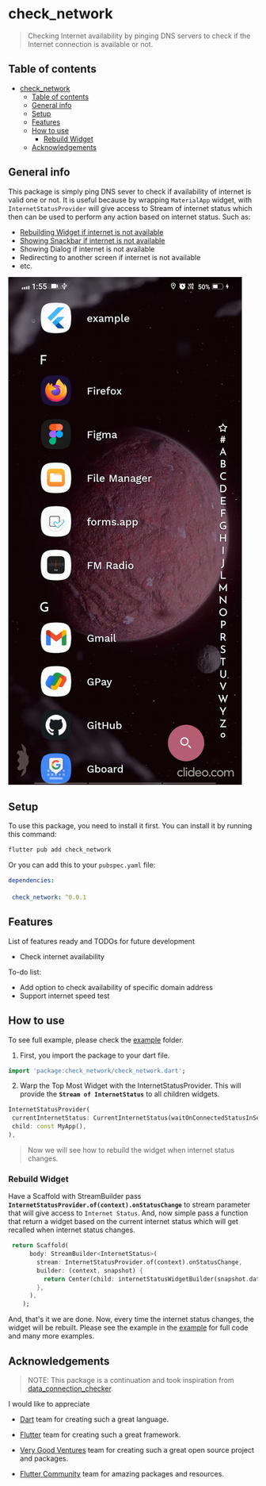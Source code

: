 # check_network

> Checking Internet availability by pinging DNS servers to check if the Internet connection is available or not.

## Table of contents

- [check\_network](#check_network)
  - [Table of contents](#table-of-contents)
  - [General info](#general-info)
  - [Setup](#setup)
  - [Features](#features)
  - [How to use](#how-to-use)
    - [Rebuild Widget](#rebuild-widget)
  - [Acknowledgements](#acknowledgements)
  

## General info

This package is simply ping DNS sever to check if availability of internet is valid one or not. It is useful because by wrapping `MaterialApp` widget, with `InternetStatusProvider` will give access to Stream of internet status which then can be used to perform any action based on internet status.
  Such as:
  - [Rebuilding Widget if internet is not available](https://github.com/Vedsaga/check_network/tree/master/example/lib/widget_rebuild.dart)
  - [Showing Snackbar if internet is not available](https://github.com/Vedsaga/check_network/tree/master/example/lib/show_snackbar.dart)
  - Showing Dialog if internet is not available
  - Redirecting to another screen if internet is not available
  - etc.
  
  

![Show Snackbar](docs/img/show_snackbar.gif)


  
## Setup

To use this package, you need to install it first. You can install it by running this command:

```bash
flutter pub add check_network
```

Or you can add this to your `pubspec.yaml` file:

```yaml
dependencies:

 check_network: ^0.0.1
```

## Features

List of features ready and TODOs for future development

- Check internet availability
  
To-do list:

- Add option to check availability of specific domain address
- Support internet speed test
  

## How to use

To see full example, please check the [example](https://github.com/Vedsaga/check_network/tree/master/example/lib) folder.

1. First, you import the package to your dart file.

```dart
import 'package:check_network/check_network.dart';
```

2. Warp the Top Most Widget with the InternetStatusProvider. This will provide the **`Stream of InternetStatus`** to all children widgets.
```dart
InternetStatusProvider(
 currentInternetStatus: CurrentInternetStatus(waitOnConnectedStatusInSeconds: 5),
 child: const MyApp(),
),
```

> Now we will see how to rebuild the widget when internet status changes.

### Rebuild Widget

Have a Scaffold with StreamBuilder pass
**`InternetStatusProvider.of(context).onStatusChange`** to stream parameter that will give access to `Internet Status`. 
And, now simple pass a function that return a widget based on the current internet status which will get recalled when internet status changes.


```dart
 return Scaffold(
      body: StreamBuilder<InternetStatus>(
        stream: InternetStatusProvider.of(context).onStatusChange,
        builder: (context, snapshot) {
          return Center(child: internetStatusWidgetBuilder(snapshot.data));
        },
      ),
    );
```

And, that's it we are done. Now, every time the internet status changes, the widget will be rebuilt.
Please see the example in the [example](https://github.com/Vedsaga/check_network/tree/master/example/lib) for full code and many more examples.


## Acknowledgements

> NOTE: This package is a continuation and took inspiration from [data_connection_checker](https://github.com/komapeb/data_connection_checker).

I would like to appreciate

 - [Dart](https://dart.dev/) team for creating such a great language.

 - [Flutter](https://flutter.dev/) team for creating such a great framework.

 - [Very Good Ventures](https://verygood.ventures/) team for creating such a great open source project and packages.

 - [Flutter Community](https://plus.fluttercommunity.dev/) team for amazing packages and resources.
